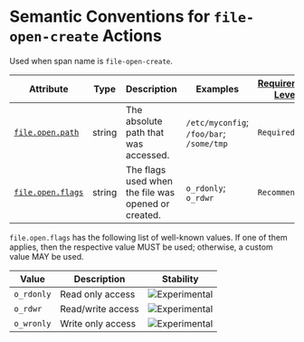 # Semantic Conventions for `file-open-create` Actions

Used when span name is `file-open-create`.

<!-- semconv contrast.action.span.file-open-create(full) -->
<!-- NOTE: THIS TEXT IS AUTOGENERATED. DO NOT EDIT BY HAND. -->
<!-- see templates/registry/markdown/snippet.md.j2 -->
<!-- prettier-ignore-start -->
<!-- markdownlint-capture -->
<!-- markdownlint-disable -->

| Attribute  | Type | Description  | Examples  | [Requirement Level](https://opentelemetry.io/docs/specs/semconv/general/attribute-requirement-level/) | Stability |
|---|---|---|---|---|---|
| [`file.open.path`](/docs/attributes-registry/.md) | string | The absolute path that was accessed. | `/etc/myconfig`; `/foo/bar`; `/some/tmp` | `Required` | ![Experimental](https://img.shields.io/badge/-experimental-blue) |
| [`file.open.flags`](/docs/attributes-registry/.md) | string | The flags used when the file was opened or created. | `o_rdonly`; `o_rdwr` | `Recommended` | ![Experimental](https://img.shields.io/badge/-experimental-blue) |

`file.open.flags` has the following list of well-known values. If one of them applies, then the respective value MUST be used; otherwise, a custom value MAY be used.

| Value  | Description | Stability |
|---|---|---|
| `o_rdonly` | Read only access | ![Experimental](https://img.shields.io/badge/-experimental-blue) |
| `o_rdwr` | Read/write access | ![Experimental](https://img.shields.io/badge/-experimental-blue) |
| `o_wronly` | Write only access | ![Experimental](https://img.shields.io/badge/-experimental-blue) |

<!-- markdownlint-restore -->
<!-- prettier-ignore-end -->
<!-- END AUTOGENERATED TEXT -->
<!-- endsemconv -->
